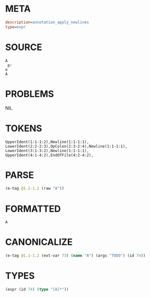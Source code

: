 # META
~~~ini
description=annotation_apply_newlines
type=expr
~~~
# SOURCE
~~~roc
A
 p:
e
A
~~~
# PROBLEMS
NIL
# TOKENS
~~~zig
UpperIdent(1:1-1:2),Newline(1:1-1:1),
LowerIdent(2:2-2:3),OpColon(2:3-2:4),Newline(1:1-1:1),
LowerIdent(3:1-3:2),Newline(1:1-1:1),
UpperIdent(4:1-4:2),EndOfFile(4:2-4:2),
~~~
# PARSE
~~~clojure
(e-tag @1.1-1.2 (raw "A"))
~~~
# FORMATTED
~~~roc
A
~~~
# CANONICALIZE
~~~clojure
(e-tag @1.1-1.2 (ext-var 73) (name "A") (args "TODO") (id 74))
~~~
# TYPES
~~~clojure
(expr (id 74) (type "[A]*"))
~~~
